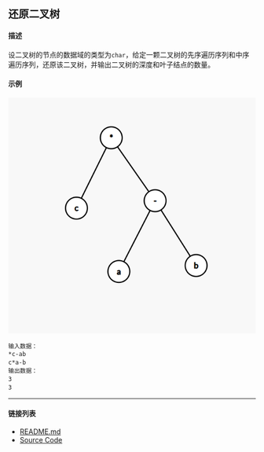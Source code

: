 ## 还原二叉树

#### 描述

设二叉树的节点的数据域的类型为`char`，给定一颗二叉树的先序遍历序列和中序遍历序列，还原该二叉树，并输出二叉树的深度和叶子结点的数量。

#### 示例

![graph](./assets/graph.png)

```txt
输入数据：
*c-ab
c*a-b
输出数据：
3
3
```

---
#### 链接列表

- [README.md](../../README.md)
- [Source Code](./daily.c)